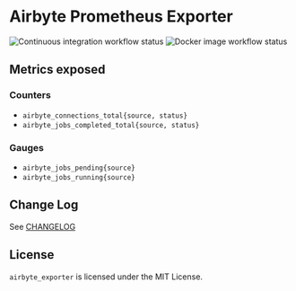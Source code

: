 # Airbyte Prometheus Exporter

<img src="https://github.com/virtualtam/airbyte_exporter/actions/workflows/ci.yaml/badge.svg?branch=main" alt="Continuous integration workflow status">
<img src="https://github.com/virtualtam/airbyte_exporter/actions/workflows/docker.yaml/badge.svg?branch=main" alt="Docker image workflow status">

## Metrics exposed
### Counters
- `airbyte_connections_total{source, status}`
- `airbyte_jobs_completed_total{source, status}`

### Gauges
- `airbyte_jobs_pending{source}`
- `airbyte_jobs_running{source}`

## Change Log
See [CHANGELOG](./CHANGELOG.md)

## License
`airbyte_exporter` is licensed under the MIT License.
